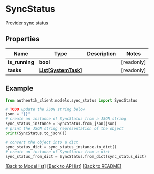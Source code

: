 # SyncStatus

Provider sync status

## Properties

Name | Type | Description | Notes
------------ | ------------- | ------------- | -------------
**is_running** | **bool** |  | [readonly] 
**tasks** | [**List[SystemTask]**](SystemTask.md) |  | [readonly] 

## Example

```python
from authentik_client.models.sync_status import SyncStatus

# TODO update the JSON string below
json = "{}"
# create an instance of SyncStatus from a JSON string
sync_status_instance = SyncStatus.from_json(json)
# print the JSON string representation of the object
print(SyncStatus.to_json())

# convert the object into a dict
sync_status_dict = sync_status_instance.to_dict()
# create an instance of SyncStatus from a dict
sync_status_from_dict = SyncStatus.from_dict(sync_status_dict)
```
[[Back to Model list]](../README.md#documentation-for-models) [[Back to API list]](../README.md#documentation-for-api-endpoints) [[Back to README]](../README.md)


